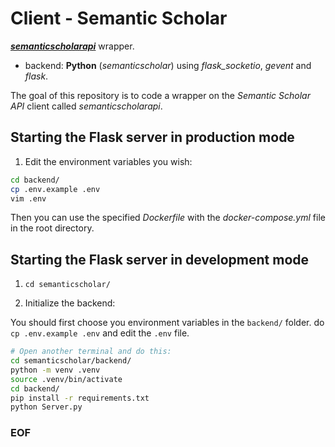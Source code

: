 # Client - Semantic Scholar

[***semanticscholarapi***](https://github.com/danielnsilva/semanticscholar) wrapper.

- backend: **Python** (*semanticscholar*) using *flask_socketio*, *gevent* and *flask*.

The goal of this repository is to code a wrapper on the *Semantic Scholar API* client
called *semanticscholarapi*.

## Starting the Flask server in production mode

1. Edit the environment variables you wish:

```bash
cd backend/
cp .env.example .env
vim .env
```

Then you can use the specified *Dockerfile* with the *docker-compose.yml*
file in the root directory.

## Starting the Flask server in development mode

1. ``cd semanticscholar/``

2. Initialize the backend:

You should first choose you environment variables in the `backend/` folder.
do ``cp .env.example .env`` and edit the `.env` file.

```bash
# Open another terminal and do this:
cd semanticscholar/backend/
python -m venv .venv
source .venv/bin/activate
cd backend/
pip install -r requirements.txt
python Server.py
```

### EOF

